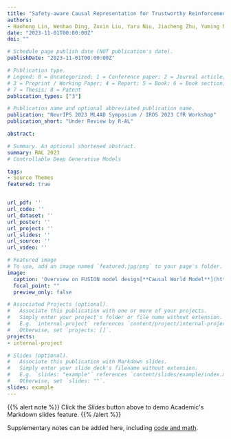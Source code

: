 ```yaml
---
title: "Safety-aware Causal Representation for Trustworthy Reinforcement Learning in Autonomous Driving"
authors:
- Haohong Lin, Wenhao Ding, Zuxin Liu, Yaru Niu, Jiacheng Zhu, Yuming Niu, Ding Zhao
date: "2023-11-01T00:00:00Z"
doi: ""

# Schedule page publish date (NOT publication's date).
publishDate: "2023-11-01T00:00:00Z"

# Publication type.
# Legend: 0 = Uncategorized; 1 = Conference paper; 2 = Journal article;
# 3 = Preprint / Working Paper; 4 = Report; 5 = Book; 6 = Book section;
# 7 = Thesis; 8 = Patent
publication_types: ["3"]

# Publication name and optional abbreviated publication name.
publication: "NeurIPS 2023 ML4AD Symposium / IROS 2023 CfR Workshop"
publication_short: "Under Review by R-AL"

abstract: 

# Summary. An optional shortened abstract.
summary: RAL 2023
# Controllable Deep Generative Models

tags:
- Source Themes
featured: true


url_pdf: ''
url_code: ''
url_dataset: ''
url_poster: ''
url_project: ''
url_slides: ''
url_source: ''
url_video: ''

# Featured image
# To use, add an image named `featured.jpg/png` to your page's folder. 
image:
  caption: 'Overview on FUSION model design[**Causal World Model**](https://unsplash.com/photos/s9CC2SKySJM)'
  focal_point: ""
  preview_only: false

# Associated Projects (optional).
#   Associate this publication with one or more of your projects.
#   Simply enter your project's folder or file name without extension.
#   E.g. `internal-project` references `content/project/internal-project/index.md`.
#   Otherwise, set `projects: []`.
projects:
- internal-project

# Slides (optional).
#   Associate this publication with Markdown slides.
#   Simply enter your slide deck's filename without extension.
#   E.g. `slides: "example"` references `content/slides/example/index.md`.
#   Otherwise, set `slides: ""`.
slides: example
---
```


{{% alert note %}}
Click the *Slides* button above to demo Academic's Markdown slides feature.
{{% /alert %}}

Supplementary notes can be added here, including [code and math](https://sourcethemes.com/academic/docs/writing-markdown-latex/).
